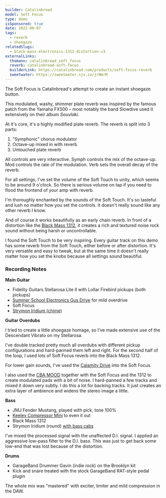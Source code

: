 ```yaml
---
builder: Catalinbread
model: Soft Focus
type: demo
isSponsored: true
date: 2022-09-07
tags:
  - reverb
  - shoegaze
relatedSlugs:
  - black-mass-electronics-1312-distortion-v3
externalLinks:
  thomann: catalinbread_soft_focus
  reverb: catalinbread-soft-focus
  builderLink: https://catalinbread.com/products/soft-focus-reverb
  sweetwater: https://sweetwater.sjv.io/jrNmrM
---
```


The Soft Focus is Catalinbread's attempt to create an instant shoegaze button.

This modulated, washy, shimmer plate reverb was inspired by the famous patch from the Yamaha FX500 – most notably the band Slowdive used it extensively on their album _Souvlaki_.

At it's core, it's a highly modified plate reverb. The reverb is split into 3 parts:

1. "Symphonic" chorus modulator
2. Octave-up mixed in with reverb
3. Untouched plate reverb

All controls are very interactive. Symph controls the mix of the octave-up. Mod controls the rate of the modulation. Verb sets the overall decay of the reverb.

For all settings, I've set the volume of the Soft Touch to unity, which seems to be around 9 o'clock. So there is serious volume on tap if you need to flood the frontend of your amp with reverb.

I'm thoroughly enchanted by the sounds of the Soft Touch. It's so tasteful and lush no matter how you set the controls. It doesn't really sound like any other reverb I know.

And of course it works beautifully as an early chain reverb. In front of a distortion like the [Black Mass 1312](/demos/black-mass-electronics-1312-distortion-v3), it creates a rich and textured noise rock sound without being harsh or uncontrollable.

I found the Soft Touch to be very inspiring. Every guitar track on this demo has some reverb from the Soft Touch, either before or after distortion. It's very versatile and easy to tweak, but at the same time it doesn't really matter how you set the knobs because all settings sound beautiful.

### Recording Notes

**Main Guitar**

- Fidelity Guitars Stellarosa Lite II with Lollar Firebird pickups (both pickups)
- [Summer School Electronics Gus Drive](/demos/summer-school-electronics-gus-drive) for mild overdrive
- Soft Focus
- [Strymon Iridium (chime)](/demos/strymon-iridium)

**Guitar Overdubs**

I tried to create a little shoegaze homage, so I've made extensive use of the Descendant Vibrato on my Stellarosa.

I've double tracked pretty much all overdubs with different pickup configurations and hard-panned them left and right. For the second half of the loop, I used lots of Soft Focus reverb into the Black Mass 1312.

For lower gain sounds, I've used the [Calamity Drive](/demos/plain-speak-calamity-drive) into the Soft Focus.

I also used the [CBA MOOD](/demos/chase-bliss-audio-mood) together with the Soft Focus and the 1312 to create modulated pads with a bit of noise. I hard-panned a few tracks and mixed it down very subtly. I do this a lot for backing tracks. It just creates an extra layer of ambience and widens the stereo image a little.

**Bass**

- JMJ Fender Mustang, played with pick, tone 100%
- [Keeley Compressor Mini](/demos/keeley-electronics-compressor-mini) to even it out
- Black Mass 1312
- Strymon Iridium (round) [with bass cabs](/posts/strymon-iridium-bass-ownhammer-ir/)

I've mixed the processed signal with the unaffected D.I. signal. I applied an aggressive low-pass filter to the D.I. bass. This was just to get back some low-end that was lost because of the distortion.

**Drums**

- GarageBand Drummer Gavin (indie rock) on the Brooklyn kit
- Kick and snare treated with the stock GarageBand RAT-style pedal plugin

The whole mix was "mastered" with exciter, limiter and mild compression in the DAW.
